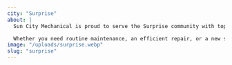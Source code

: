 ```yaml
---
city: "Surprise"
about: |
  Sun City Mechanical is proud to serve the Surprise community with top-notch HVAC services that keep your home comfortable year-round. Our experienced team understands the unique needs of Surprise residents and is dedicated to providing reliable heating, cooling, and air quality solutions tailored to your home.

  Whether you need routine maintenance, an efficient repair, or a new system installation, our skilled technicians are here to help. We’re committed to ensuring your HVAC system operates smoothly, so you can enjoy a comfortable and worry-free living environment in Surprise.
image: "/uploads/surprise.webp"
slug: "surprise"
---
```

